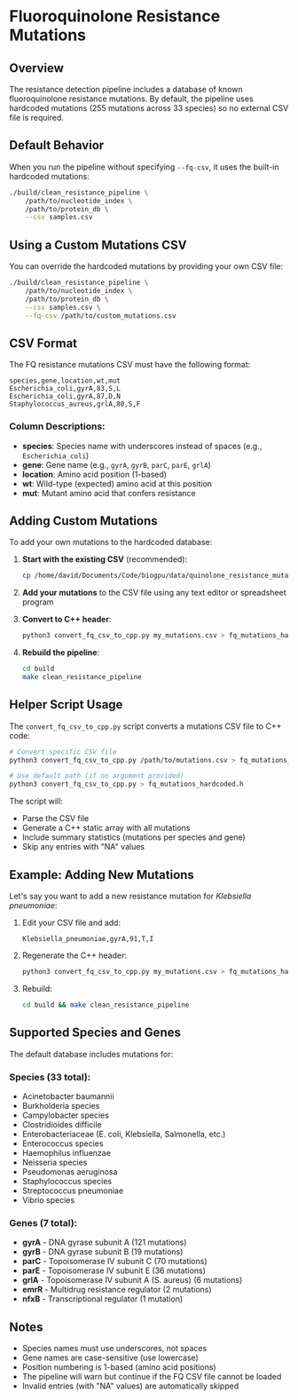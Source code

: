 # Fluoroquinolone Resistance Mutations

## Overview

The resistance detection pipeline includes a database of known fluoroquinolone resistance mutations. By default, the pipeline uses hardcoded mutations (255 mutations across 33 species) so no external CSV file is required.

## Default Behavior

When you run the pipeline without specifying `--fq-csv`, it uses the built-in hardcoded mutations:

```bash
./build/clean_resistance_pipeline \
    /path/to/nucleotide_index \
    /path/to/protein_db \
    --csv samples.csv
```

## Using a Custom Mutations CSV

You can override the hardcoded mutations by providing your own CSV file:

```bash
./build/clean_resistance_pipeline \
    /path/to/nucleotide_index \
    /path/to/protein_db \
    --csv samples.csv \
    --fq-csv /path/to/custom_mutations.csv
```

## CSV Format

The FQ resistance mutations CSV must have the following format:

```csv
species,gene,location,wt,mut
Escherichia_coli,gyrA,83,S,L
Escherichia_coli,gyrA,87,D,N
Staphylococcus_aureus,grlA,80,S,F
```

### Column Descriptions:
- **species**: Species name with underscores instead of spaces (e.g., `Escherichia_coli`)
- **gene**: Gene name (e.g., `gyrA`, `gyrB`, `parC`, `parE`, `grlA`)
- **location**: Amino acid position (1-based)
- **wt**: Wild-type (expected) amino acid at this position
- **mut**: Mutant amino acid that confers resistance

## Adding Custom Mutations

To add your own mutations to the hardcoded database:

1. **Start with the existing CSV** (recommended):
   ```bash
   cp /home/david/Documents/Code/biogpu/data/quinolone_resistance_mutation_table.csv my_mutations.csv
   ```

2. **Add your mutations** to the CSV file using any text editor or spreadsheet program

3. **Convert to C++ header**:
   ```bash
   python3 convert_fq_csv_to_cpp.py my_mutations.csv > fq_mutations_hardcoded.h
   ```

4. **Rebuild the pipeline**:
   ```bash
   cd build
   make clean_resistance_pipeline
   ```

## Helper Script Usage

The `convert_fq_csv_to_cpp.py` script converts a mutations CSV file to C++ code:

```bash
# Convert specific CSV file
python3 convert_fq_csv_to_cpp.py /path/to/mutations.csv > fq_mutations_hardcoded.h

# Use default path (if no argument provided)
python3 convert_fq_csv_to_cpp.py > fq_mutations_hardcoded.h
```

The script will:
- Parse the CSV file
- Generate a C++ static array with all mutations
- Include summary statistics (mutations per species and gene)
- Skip any entries with "NA" values

## Example: Adding New Mutations

Let's say you want to add a new resistance mutation for *Klebsiella pneumoniae*:

1. Edit your CSV file and add:
   ```csv
   Klebsiella_pneumoniae,gyrA,91,T,I
   ```

2. Regenerate the C++ header:
   ```bash
   python3 convert_fq_csv_to_cpp.py my_mutations.csv > fq_mutations_hardcoded.h
   ```

3. Rebuild:
   ```bash
   cd build && make clean_resistance_pipeline
   ```

## Supported Species and Genes

The default database includes mutations for:

### Species (33 total):
- Acinetobacter baumannii
- Burkholderia species
- Campylobacter species
- Clostridioides difficile
- Enterobacteriaceae (E. coli, Klebsiella, Salmonella, etc.)
- Enterococcus species
- Haemophilus influenzae
- Neisseria species
- Pseudomonas aeruginosa
- Staphylococcus species
- Streptococcus pneumoniae
- Vibrio species

### Genes (7 total):
- **gyrA** - DNA gyrase subunit A (121 mutations)
- **gyrB** - DNA gyrase subunit B (19 mutations)
- **parC** - Topoisomerase IV subunit C (70 mutations)
- **parE** - Topoisomerase IV subunit E (36 mutations)
- **grlA** - Topoisomerase IV subunit A (S. aureus) (6 mutations)
- **emrR** - Multidrug resistance regulator (2 mutations)
- **nfxB** - Transcriptional regulator (1 mutation)

## Notes

- Species names must use underscores, not spaces
- Gene names are case-sensitive (use lowercase)
- Position numbering is 1-based (amino acid positions)
- The pipeline will warn but continue if the FQ CSV file cannot be loaded
- Invalid entries (with "NA" values) are automatically skipped
